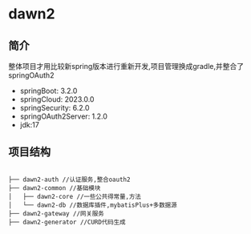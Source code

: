 # dawn2

## 简介

整体项目才用比较新spring版本进行重新开发,项目管理换成gradle,并整合了springOAuth2

- springBoot: 3.2.0
- springCloud: 2023.0.0
- springSecurity: 6.2.0
- springOAuth2Server: 1.2.0
- jdk:17


## 项目结构

```angular2html

├── dawn2-auth //认证服务,整合oauth2
├── dawn2-common //基础模块
│   ├── dawn2-core //一些公共得常量,方法
│   └── dawn2-db //数据库插件,mybatisPlus+多数据源
├── dawn2-gateway //网关服务
├── dawn2-generator //CURD代码生成

```